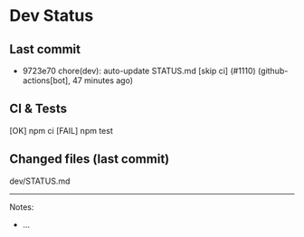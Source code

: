 # Dev Status

## Last commit
- 9723e70 chore(dev): auto-update STATUS.md [skip ci] (#1110) (github-actions[bot], 47 minutes ago)
## CI & Tests
[OK] npm ci
[FAIL] npm test

## Changed files (last commit)
dev/STATUS.md

---
Notes:
- ...
